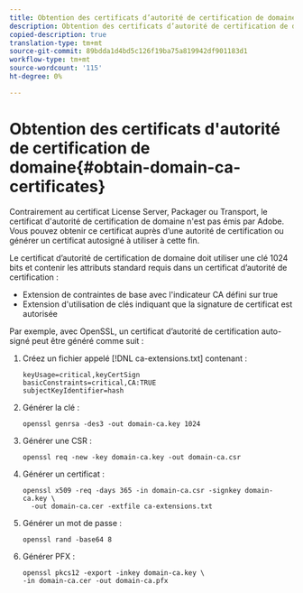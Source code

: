 ```yaml
---
title: Obtention des certificats d’autorité de certification de domaine
description: Obtention des certificats d’autorité de certification de domaine
copied-description: true
translation-type: tm+mt
source-git-commit: 89bdda1d4bd5c126f19ba75a819942df901183d1
workflow-type: tm+mt
source-wordcount: '115'
ht-degree: 0%

---
```



# Obtention des certificats d&#39;autorité de certification de domaine{#obtain-domain-ca-certificates}

Contrairement au certificat License Server, Packager ou Transport, le certificat d&#39;autorité de certification de domaine n&#39;est pas émis par Adobe. Vous pouvez obtenir ce certificat auprès d’une autorité de certification ou générer un certificat autosigné à utiliser à cette fin.

Le certificat d’autorité de certification de domaine doit utiliser une clé 1024 bits et contenir les attributs standard requis dans un certificat d’autorité de certification :

* Extension de contraintes de base avec l&#39;indicateur CA défini sur true
* Extension d&#39;utilisation de clés indiquant que la signature de certificat est autorisée

Par exemple, avec OpenSSL, un certificat d’autorité de certification auto-signé peut être généré comme suit :

1. Créez un fichier appelé [!DNL ca-extensions.txt] contenant :

   ```
   keyUsage=critical,keyCertSign  
   basicConstraints=critical,CA:TRUE  
   subjectKeyIdentifier=hash 
   ```

1. Générer la clé :

   ```
   openssl genrsa -des3 -out domain-ca.key 1024 
   ```

1. Générer une CSR :

   ```
   openssl req -new -key domain-ca.key -out domain-ca.csr 
   ```

1. Générer un certificat :

   ```
   openssl x509 -req -days 365 -in domain-ca.csr -signkey domain-ca.key \ 
     -out domain-ca.cer -extfile ca-extensions.txt 
   ```

1. Générer un mot de passe :

   ```
   openssl rand -base64 8 
   ```

1. Générer PFX :

   ```
   openssl pkcs12 -export -inkey domain-ca.key \ 
   -in domain-ca.cer -out domain-ca.pfx
   ```

